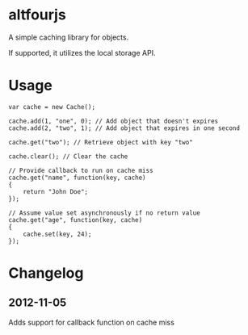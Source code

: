 # altfourjs
A simple caching library for objects.

If supported, it utilizes the local storage API.

# Usage
    var cache = new Cache();

    cache.add(1, "one", 0); // Add object that doesn't expires
    cache.add(2, "two", 1); // Add object that expires in one second

    cache.get("two"); // Retrieve object with key "two"

    cache.clear(); // Clear the cache
    
    // Provide callback to run on cache miss
    cache.get("name", function(key, cache)
    {
        return "John Doe";
    });
    
    // Assume value set asynchronously if no return value
    cache.get("age", function(key, cache)
    {
        cache.set(key, 24);
    });
    
# Changelog
## 2012-11-05
Adds support for callback function on cache miss